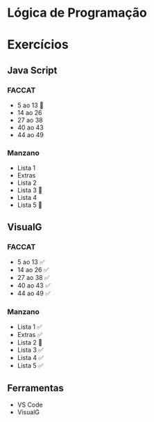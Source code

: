  # Lógica de Programação 

# Exercícios

## Java Script

### FACCAT
- 5 ao 13 :construction:
- 14 ao 26 
- 27 ao 38 
- 40 ao 43 
- 44 ao 49 
 ### Manzano
- Lista 1
- Extras
- Lista 2
- Lista 3 :construction:
- Lista 4 
- Lista 5 :construction:


## VisualG

 ### FACCAT
- 5 ao 13 :white_check_mark:
- 14 ao 26 :white_check_mark:
- 27 ao 38 :white_check_mark:
- 40 ao 43 :white_check_mark:
- 44 ao 49 :white_check_mark:
 ### Manzano
- Lista 1 :white_check_mark:
- Extras :white_check_mark:
- Lista 2 :construction:
- Lista 3 :white_check_mark:
- Lista 4 :white_check_mark:
- Lista 5 :white_check_mark:

## Ferramentas
- VS Code
- VisualG
